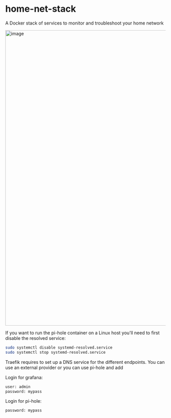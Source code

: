 # home-net-stack
A Docker stack of services to monitor and troubleshoot your home network


<img width="926" alt="image" src="https://user-images.githubusercontent.com/10532778/114069750-a0354600-989f-11eb-8954-6049c2c36d53.png">


If you want to run the pi-hole container on a Linux host you'll need to first disable the resolved service:
```bash
sudo systemctl disable systemd-resolved.service
sudo systemctl stop systemd-resolved.service
```

Traefik requires to set up a DNS service for the different endpoints. You can use an external provider or you can use pi-hole and add 

Login for grafana:
```bash
user: admin
password: mypass
```

Login for pi-hole:
```bash
password: mypass
```
